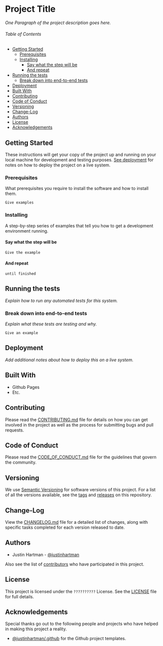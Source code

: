 # Project Title

_One Paragraph of the project description goes here._

###### Table of Contents

- [Getting Started](#getting-started)
    - [Prerequisites](#prerequisites)
    - [Installing](#installing)
        - [Say what the step will be](#say-what-the-step-will-be)
        - [And repeat](#and-repeat)
- [Running the tests](#running-the-tests)
    - [Break down into end-to-end tests](#break-down-into-end-to-end-tests)
- [Deployment](#deployment)
- [Built With](#built-with)
- [Contributing](#contributing)
- [Code of Conduct](#code-of-conduct)
- [Versioning](#versioning)
- [Change-Log](#change-log)
- [Authors](#authors)
- [License](#license)
- [Acknowledgements](#acknowledgements)

## Getting Started

These instructions will get your copy of the project up and running on your
local machine for development and testing purposes. [See deployment][deploy]
for notes on how to deploy the project on a live system.

### Prerequisites

What prerequisites you require to install the software and how to install
them.

```text
Give examples
```

### Installing

A step-by-step series of examples that tell you how to get a development
environment running.

#### Say what the step will be

```text
Give the example
```

#### And repeat

```text
until finished
```

## Running the tests

_Explain how to run any automated tests for this system._

### Break down into end-to-end tests

_Explain what these tests are testing and why._

```text
Give an example
```

## Deployment

_Add additional notes about how to deploy this on a live system._

## Built With

- Github Pages
- Etc.

## Contributing

Please read the [CONTRIBUTING.md][CONTRIBUTING] file for details on how you
can get involved in the project as well as the process for submitting bugs
and pull requests.

## Code of Conduct

Please read the [CODE_OF_CONDUCT.md][COC] file for the guidelines that govern
the community.

## Versioning

We use [Semantic Versioning][semver] for software versions of this project.
For a list of all the versions available, see the [tags][tags] and
[releases][releases] on this repository.

## Change-Log

View the [CHANGELOG.md][changelog] file for a detailed list of changes,
along with specific tasks completed for each version released to date.

## Authors

- Justin Hartman - [@justinhartman][author-1]

Also see the list of [contributors][contribs] who have participated in this
project.

## License

This project is licensed under the `??????????` License. See the
[LICENSE][license] file for full details.

## Acknowledgements

Special thanks go out to the following people and projects who have helped in
making this project a reality.

- [@justinhartman/.github][.github] for the Github project templates.

[//]: # (☝️ Update your License information above in the template!)
[//]: # (👇 Make sure to change the URL links for `[tags]`, `[releases]`,)
[//]: # (`[contribs]` and `[author-1]` below to your specific project.)

[deploy]: #deployment
[CONTRIBUTING]: CONTRIBUTING.md
[COC]: CODE_OF_CONDUCT.md
[license]: LICENSE
[changelog]: CHANGELOG.md
[semver]: http://semver.org
[tags]: https://github.com/justinhartman/.github/tags
[releases]: https://github.com/justinhartman/.github/releases
[contribs]: https://github.com/justinhartman/.github/contributors
[author-1]: https://github.com/justinhartman
[.github]: https://github.com/justinhartman/.github
